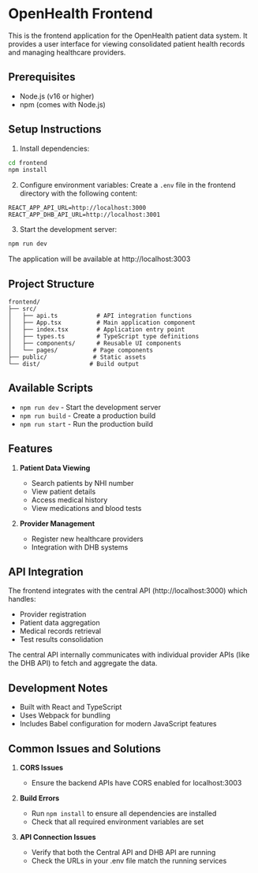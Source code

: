 # OpenHealth Frontend

This is the frontend application for the OpenHealth patient data system. It provides a user interface for viewing consolidated patient health records and managing healthcare providers.

## Prerequisites

- Node.js (v16 or higher)
- npm (comes with Node.js)

## Setup Instructions

1. Install dependencies:
```bash
cd frontend
npm install
```

2. Configure environment variables:
Create a `.env` file in the frontend directory with the following content:
```env
REACT_APP_API_URL=http://localhost:3000
REACT_APP_DHB_API_URL=http://localhost:3001
```

3. Start the development server:
```bash
npm run dev
```

The application will be available at http://localhost:3003

## Project Structure

```
frontend/
├── src/
│   ├── api.ts           # API integration functions
│   ├── App.tsx          # Main application component
│   ├── index.tsx        # Application entry point
│   ├── types.ts         # TypeScript type definitions
│   ├── components/      # Reusable UI components
│   └── pages/          # Page components
├── public/             # Static assets
└── dist/              # Build output
```

## Available Scripts

- `npm run dev` - Start the development server
- `npm run build` - Create a production build
- `npm run start` - Run the production build

## Features

1. **Patient Data Viewing**
   - Search patients by NHI number
   - View patient details
   - Access medical history
   - View medications and blood tests

2. **Provider Management**
   - Register new healthcare providers
   - Integration with DHB systems

## API Integration

The frontend integrates with the central API (http://localhost:3000) which handles:
- Provider registration
- Patient data aggregation
- Medical records retrieval
- Test results consolidation

The central API internally communicates with individual provider APIs (like the DHB API) to fetch and aggregate the data.

## Development Notes

- Built with React and TypeScript
- Uses Webpack for bundling
- Includes Babel configuration for modern JavaScript features

## Common Issues and Solutions

1. **CORS Issues**
   - Ensure the backend APIs have CORS enabled for localhost:3003

2. **Build Errors**
   - Run `npm install` to ensure all dependencies are installed
   - Check that all required environment variables are set

3. **API Connection Issues**
   - Verify that both the Central API and DHB API are running
   - Check the URLs in your .env file match the running services
